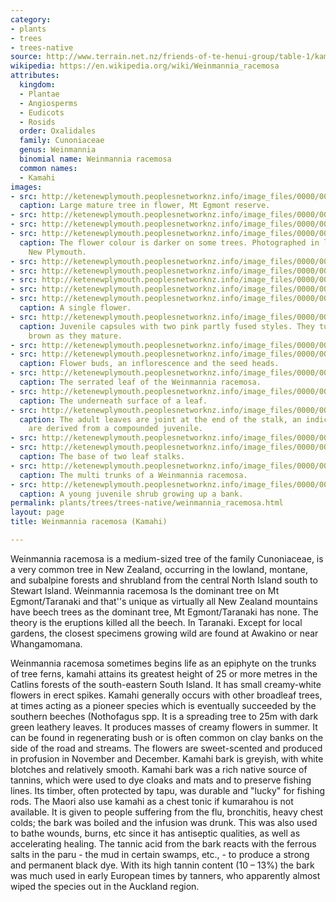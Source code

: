 ```yaml
---
category:
- plants
- trees
- trees-native
source: http://www.terrain.net.nz/friends-of-te-henui-group/table-1/kamahi.html
wikipedia: https://en.wikipedia.org/wiki/Weinmannia_racemosa
attributes:
  kingdom:
  - Plantae
  - Angiosperms
  - Eudicots
  - Rosids
  order: Oxalidales
  family: Cunoniaceae
  genus: Weinmannia
  binomial name: Weinmannia racemosa
  common names:
  - Kamahi
images:
- src: http://ketenewplymouth.peoplesnetworknz.info/image_files/0000/0010/3643/Weinmannia_racemosa__Kamahi.JPG
  caption: Large mature tree in flower, Mt Egmont reserve.
- src: http://ketenewplymouth.peoplesnetworknz.info/image_files/0000/0008/1663/Weinmannia_racemosa__Kamahi_.JPG
- src: http://ketenewplymouth.peoplesnetworknz.info/image_files/0000/0008/1653/Weinmannia_racemosa__Kamahi_-001.JPG
- src: http://ketenewplymouth.peoplesnetworknz.info/image_files/0000/0009/9558/Weinmannia_racemosa__Kamahi-001.JPG
  caption: The flower colour is darker on some trees. Photographed in late November,
    New Plymouth.
- src: http://ketenewplymouth.peoplesnetworknz.info/image_files/0000/0006/5964/Weinmannia_racemosa__Kamahi-001.JPG
- src: http://ketenewplymouth.peoplesnetworknz.info/image_files/0000/0006/5999/Weinmannia_racemosa__Kamahi.JPG
- src: http://ketenewplymouth.peoplesnetworknz.info/image_files/0000/0006/5979/Weinmannia_racemosa__Kamahi-004.JPG
- src: http://ketenewplymouth.peoplesnetworknz.info/image_files/0000/0006/5989/Weinmannia_racemosa__Kamahi-006.JPG
- src: http://ketenewplymouth.peoplesnetworknz.info/image_files/0000/0006/5984/Weinmannia_racemosa__Kamahi-005.JPG
  caption: A single flower.
- src: http://ketenewplymouth.peoplesnetworknz.info/image_files/0000/0002/5889/Weinmannia_racemosa___Kamahi_-007.JPG
  caption: Juvenile capsules with two pink partly fused styles. They turn red then
    brown as they mature.
- src: http://ketenewplymouth.peoplesnetworknz.info/image_files/0000/0007/6769/Weinmannia_racemosa__Kamahi_-001.JPG
- src: http://ketenewplymouth.peoplesnetworknz.info/image_files/0000/0006/5974/Weinmannia_racemosa__Kamahi-003.JPG
  caption: Flower buds, an inflorescence and the seed heads.
- src: http://ketenewplymouth.peoplesnetworknz.info/image_files/0000/0002/5869/Weinmannia_racemosa___Kamahi_-002.JPG
  caption: The serrated leaf of the Weinmannia racemosa.
- src: http://ketenewplymouth.peoplesnetworknz.info/image_files/0000/0002/5884/Weinmannia_racemosa___Kamahi_-003.JPG
  caption: The underneath surface of a leaf.
- src: http://ketenewplymouth.peoplesnetworknz.info/image_files/0000/0003/7584/Weinmannia_racemosa_base_of_adult_leaf.JPG
  caption: The adult leaves are joint at the end of the stalk, an indication they
    are derived from a compounded juvenile.
- src: http://ketenewplymouth.peoplesnetworknz.info/image_files/0000/0003/7604/Weinmannia_racemosa__Kamahi-009.JPG
- src: http://ketenewplymouth.peoplesnetworknz.info/image_files/0000/0003/7609/Weinmannia_racemosa__Kamahi-011.JPG
  caption: The base of two leaf stalks.
- src: http://ketenewplymouth.peoplesnetworknz.info/image_files/0000/0007/3779/Weinmannia_racemosa__Kamahi_-001.JPG
  caption: The multi trunks of a Weinmannia racemosa.
- src: http://ketenewplymouth.peoplesnetworknz.info/image_files/0000/0007/3534/Kamahi__Weinmannia_racemosa_-006.JPG
  caption: A young juvenile shrub growing up a bank.
permalink: plants/trees/trees-native/weinmannia_racemosa.html
layout: page
title: Weinmannia racemosa (Kamahi)

---
```

Weinmannia racemosa is a medium-sized tree of the family Cunoniaceae, is a very common tree in New Zealand, occurring in the lowland, montane, and subalpine forests and shrubland from the central North Island south to Stewart Island. Weinmannia racemosa Is the dominant tree on Mt Egmont/Taranaki and that''s unique as virtually all New Zealand mountains have beech trees as the dominant tree, Mt Egmont/Taranaki has none. The theory is the eruptions killed all the beech. In Taranaki. Except for local gardens, the closest specimens growing wild are found at Awakino or near Whangamomana.

Weinmannia racemosa sometimes begins life as an epiphyte on the trunks of tree ferns, kamahi attains its greatest height of 25 or more metres in the Catlins forests of the south-eastern South Island.
It has small creamy-white flowers in erect spikes. Kamahi generally occurs with other broadleaf trees, at times acting as a pioneer species which is eventually succeeded by the southern beeches (Nothofagus spp.
It is a spreading tree to 25m with dark green leathery leaves. 
It produces masses of creamy flowers in summer. It can be found in regenerating bush or is often common on clay banks on the side of the road and streams. The flowers are sweet-scented and produced in profusion in November and December.
Kamahi bark is greyish, with white blotches and relatively smooth. Kamahi bark was a rich native source of tannins, which were used to dye cloaks and mats and to preserve fishing lines. Its timber, often protected by tapu, was durable and "lucky" for fishing rods. 
The Maori also use kamahi as a chest tonic if kumarahou is not available. It is given to people suffering from the flu, bronchitis, heavy chest colds; the bark was boiled and the infusion was drunk. This was also used to bathe wounds, burns, etc since it has antiseptic qualities, as well as accelerating healing. 
The tannic acid from the bark reacts with the ferrous salts in the paru - the mud in certain swamps, etc., - to produce a strong and permanent black dye. 
With its high tannin content (10 – 13%) the bark was much used in early European times by tanners, who apparently almost wiped the species out in the Auckland region.
